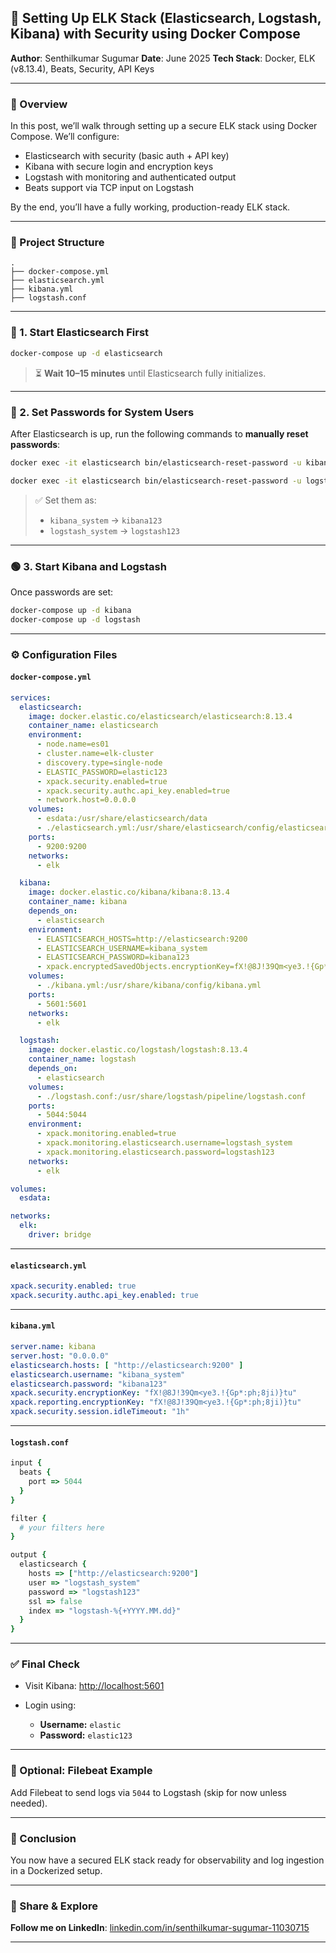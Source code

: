 ## 🚀 Setting Up ELK Stack (Elasticsearch, Logstash, Kibana) with Security using Docker Compose

**Author**: Senthilkumar Sugumar
**Date**: June 2025
**Tech Stack**: Docker, ELK (v8.13.4), Beats, Security, API Keys

---

### 🧩 Overview

In this post, we’ll walk through setting up a secure ELK stack using Docker Compose. We’ll configure:

* Elasticsearch with security (basic auth + API key)
* Kibana with secure login and encryption keys
* Logstash with monitoring and authenticated output
* Beats support via TCP input on Logstash

By the end, you’ll have a fully working, production-ready ELK stack.

---

### 📁 Project Structure

```
.
├── docker-compose.yml
├── elasticsearch.yml
├── kibana.yml
├── logstash.conf
```

---

### 🐳 1. Start Elasticsearch First

```bash
docker-compose up -d elasticsearch
```

> ⏳ **Wait 10–15 minutes** until Elasticsearch fully initializes.

---

### 🔑 2. Set Passwords for System Users

After Elasticsearch is up, run the following commands to **manually reset passwords**:

```bash
docker exec -it elasticsearch bin/elasticsearch-reset-password -u kibana_system -i
```

```bash
docker exec -it elasticsearch bin/elasticsearch-reset-password -u logstash_system -i
```

> ✅ Set them as:
>
> * `kibana_system` → `kibana123`
> * `logstash_system` → `logstash123`

---

### 🟢 3. Start Kibana and Logstash

Once passwords are set:

```bash
docker-compose up -d kibana
docker-compose up -d logstash
```

---

### ⚙️ Configuration Files

#### `docker-compose.yml`

```yaml
services:
  elasticsearch:
    image: docker.elastic.co/elasticsearch/elasticsearch:8.13.4
    container_name: elasticsearch
    environment:
      - node.name=es01
      - cluster.name=elk-cluster
      - discovery.type=single-node
      - ELASTIC_PASSWORD=elastic123
      - xpack.security.enabled=true
      - xpack.security.authc.api_key.enabled=true
      - network.host=0.0.0.0
    volumes:
      - esdata:/usr/share/elasticsearch/data
      - ./elasticsearch.yml:/usr/share/elasticsearch/config/elasticsearch.yml
    ports:
      - 9200:9200
    networks:
      - elk

  kibana:
    image: docker.elastic.co/kibana/kibana:8.13.4
    container_name: kibana
    depends_on:
      - elasticsearch
    environment:
      - ELASTICSEARCH_HOSTS=http://elasticsearch:9200
      - ELASTICSEARCH_USERNAME=kibana_system
      - ELASTICSEARCH_PASSWORD=kibana123
      - xpack.encryptedSavedObjects.encryptionKey=fX!@8J!39Qm<ye3.!{Gp*:ph;8ji)}tu
    volumes:
      - ./kibana.yml:/usr/share/kibana/config/kibana.yml
    ports:
      - 5601:5601
    networks:
      - elk

  logstash:
    image: docker.elastic.co/logstash/logstash:8.13.4
    container_name: logstash
    depends_on:
      - elasticsearch
    volumes:
      - ./logstash.conf:/usr/share/logstash/pipeline/logstash.conf
    ports:
      - 5044:5044
    environment:
      - xpack.monitoring.enabled=true
      - xpack.monitoring.elasticsearch.username=logstash_system
      - xpack.monitoring.elasticsearch.password=logstash123
    networks:
      - elk

volumes:
  esdata:

networks:
  elk:
    driver: bridge
```

---

#### `elasticsearch.yml`

```yaml
xpack.security.enabled: true
xpack.security.authc.api_key.enabled: true
```

---

#### `kibana.yml`

```yaml
server.name: kibana
server.host: "0.0.0.0"
elasticsearch.hosts: [ "http://elasticsearch:9200" ]
elasticsearch.username: "kibana_system"
elasticsearch.password: "kibana123"
xpack.security.encryptionKey: "fX!@8J!39Qm<ye3.!{Gp*:ph;8ji)}tu"
xpack.reporting.encryptionKey: "fX!@8J!39Qm<ye3.!{Gp*:ph;8ji)}tu"
xpack.security.session.idleTimeout: "1h"
```

---

#### `logstash.conf`

```ruby
input {
  beats {
    port => 5044
  }
}

filter {
  # your filters here
}

output {
  elasticsearch {
    hosts => ["http://elasticsearch:9200"]
    user => "logstash_system"
    password => "logstash123"
    ssl => false
    index => "logstash-%{+YYYY.MM.dd}"
  }
}
```

---

### ✅ Final Check

* Visit Kibana: [http://localhost:5601](http://localhost:5601)
* Login using:

  * **Username:** `elastic`
  * **Password:** `elastic123`

---

### 📎 Optional: Filebeat Example

Add Filebeat to send logs via `5044` to Logstash (skip for now unless needed).

---

### 📌 Conclusion

You now have a secured ELK stack ready for observability and log ingestion in a Dockerized setup.

---

### 🔗 Share & Explore

**Follow me on LinkedIn**: [linkedin.com/in/senthilkumar-sugumar-11030715](https://www.linkedin.com/in/senthilkumar-sugumar-11030715/)

---
